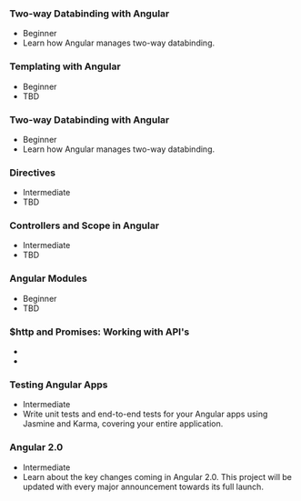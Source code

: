 ### Two-way Databinding with Angular
- Beginner
- Learn how Angular manages two-way databinding.

### Templating with Angular 
- Beginner
- TBD

### Two-way Databinding with Angular
- Beginner
- Learn how Angular manages two-way databinding.

### Directives
- Intermediate
- TBD

### Controllers and Scope in Angular
- Intermediate
- TBD

### Angular Modules
- Beginner
- TBD

### $http and Promises: Working with API's
- 
- 

### Testing Angular Apps
- Intermediate
- Write unit tests and end-to-end tests for your Angular apps using Jasmine and Karma, covering your entire application.


### Angular 2.0
- Intermediate
- Learn about the key changes coming in Angular 2.0. This project will be updated with every major announcement towards its full launch.
